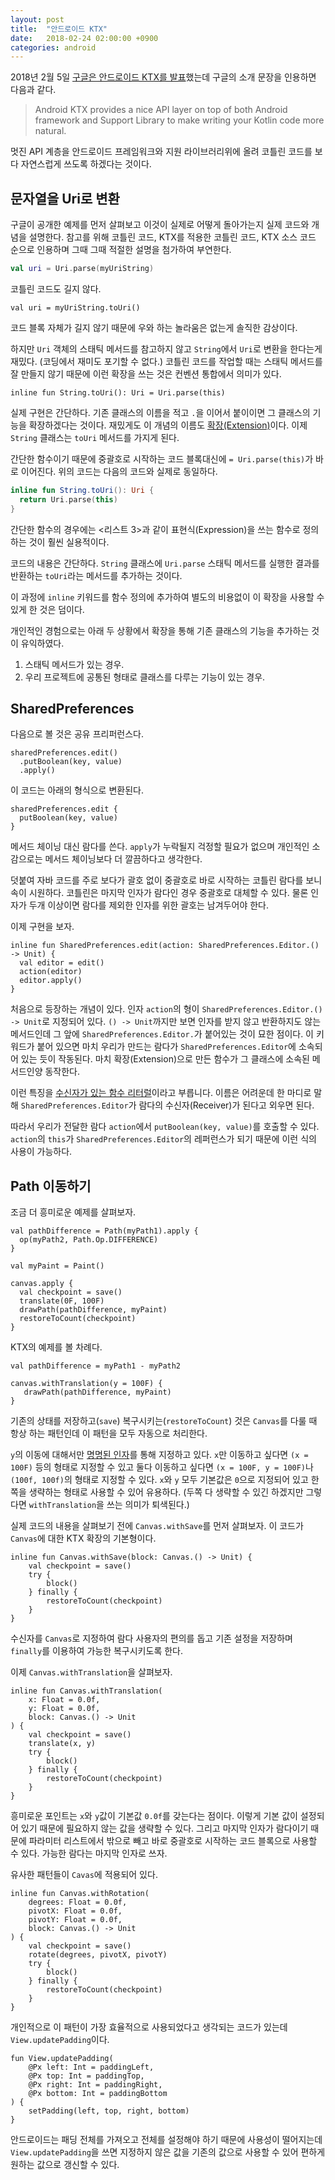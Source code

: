 ```yaml
---
layout: post
title:  "안드로이드 KTX"
date:   2018-02-24 02:00:00 +0900
categories: android
---
```


2018년 2월 5일 [구글은 안드로이드 KTX를 발표](https://android-developers.googleblog.com/2018/02/introducing-android-ktx-even-sweeter.html)했는데 구글의 소개 문장을 인용하면 다음과 같다.

> Android KTX provides a nice API layer on top of both Android framework and Support Library to make writing your Kotlin code more natural.

멋진 API 계층을 안드로이드 프레임워크와 지원 라이브러리위에 올려 코틀린 코드를 보다 자연스럽게 쓰도록 하겠다는 것이다.

## 문자열을 Uri로 변환

구글이 공개한 예제를 먼저 살펴보고 이것이 실제로 어떻게 돌아가는지 실제 코드와 개념을 설명한다. 참고를 위해 코틀린 코드, KTX를 적용한 코틀린 코드, KTX 소스 코드 순으로 인용하며 그때 그때 적절한 설명을 첨가하여 부연한다.

``` kotlin
val uri = Uri.parse(myUriString)
```

코틀린 코드도 길지 않다.

```
val uri = myUriString.toUri()
```

코드 블록 자체가 길지 않기 때문에 우와 하는 놀라움은 없는게 솔직한 감상이다.

하지만 `Uri` 객체의 스태틱 메서드를 참고하지 않고 `String`에서 `Uri`로 변환을 한다는게 재밌다. (코딩에서 재미도 포기할 수 없다.) 코틀린 코드를 작업할 때는 스태틱 메서드를 잘 만들지 않기 때문에 이런 확장을 쓰는 것은 컨벤션 통합에서 의미가 있다.

```
inline fun String.toUri(): Uri = Uri.parse(this)
```

실제 구현은 간단하다. 기존 클래스의 이름을 적고 `.`을 이어서 붙이이면 그 클래스의 기능을 확장하겠다는 것이다. 재밌게도 이 개념의 이름도 [확장(Extension)](https://kotlinlang.org/docs/reference/extensions.html)이다. 이제 `String` 클래스는 `toUri` 메서드를 가지게 된다.

간단한 함수이기 때문에 중괄호로 시작하는 코드 블록대신에 `= Uri.parse(this)`가 바로 이어진다. 위의 코드는 다음의 코드와 실제로 동일하다.

``` kotlin
inline fun String.toUri(): Uri {
  return Uri.parse(this)
}
```

간단한 함수의 경우에는 <리스트 3>과 같이 표현식(Expression)을 쓰는 함수로 정의하는 것이 훨씬 실용적이다.

코드의 내용은 간단하다. `String` 클래스에 `Uri.parse` 스태틱 메서드를 실행한 결과를 반환하는 `toUri`라는 메서드를 추가하는 것이다.

이 과정에 `inline` 키워드를 함수 정의에 추가하여 별도의 비용없이 이 확장을 사용할 수 있게 한 것은 덤이다.

개인적인 경험으로는 아래 두 상황에서 확장을 통해 기존 클래스의 기능을 추가하는 것이 유익하였다.

1. 스태틱 메서드가 있는 경우.
2. 우리 프로젝트에 공통된 형태로 클래스를 다루는 기능이 있는 경우.

## SharedPreferences

다음으로 볼 것은 공유 프리퍼런스다.

```
sharedPreferences.edit()
  .putBoolean(key, value)
  .apply()
```

이 코드는 아래의 형식으로 변환된다.

```
sharedPreferences.edit {
  putBoolean(key, value)
}
```

메서드 체이닝 대신 람다를 쓴다. `apply`가 누락될지 걱정할 필요가 없으며 개인적인 소감으로는 메서드 체이닝보다 더 깔끔하다고 생각한다.

덧붙여 자바 코드를 주로 보다가 괄호 없이 중괄호로 바로 시작하는 코틀린 람다를 보니 속이 시원하다. 코틀린은 마지막 인자가 람다인 경우 중괄호로 대체할 수 있다. 물론 인자가 두개 이상이면 람다를 제외한 인자를 위한 괄호는 남겨두어야 한다.

이제 구현을 보자.

```
inline fun SharedPreferences.edit(action: SharedPreferences.Editor.() -> Unit) {
  val editor = edit()
  action(editor)
  editor.apply()
}
```

처음으로 등장하는 개념이 있다. 인자 `action`의 형이 `SharedPreferences.Editor.() -> Unit`로 지정되어 있다. `() -> Unit`까지만 보면 인자를 받지 않고 반환하지도 않는 메서드인데 그 앞에 `SharedPreferences.Editor.`가 붙어있는 것이 묘한 점이다. 이 키워드가 붙어 있으면 마치 우리가 만드는 람다가 `SharedPreferences.Editor`에 소속되어 있는 듯이 작동된다. 마치 확장(Extension)으로 만든 함수가 그 클래스에 소속된 메서드인양 동작한다.

이런 특징을 [수신자가 있는 함수 리터럴](https://kotlinlang.org/docs/reference/lambdas.html#function-literals-with-receiver)이라고 부릅니다. 이름은 어려운데 한 마디로 말해 `SharedPreferences.Editor`가 람다의 수신자(Receiver)가 된다고 외우면 된다.

따라서 우리가 전달한 람다 `action`에서 `putBoolean(key, value)`를 호출할 수 있다. `action`의 `this`가 `SharedPreferences.Editor`의 레퍼런스가 되기 때문에 이런 식의 사용이 가능하다.

## Path 이동하기

조금 더 흥미로운 예제를 살펴보자.

```
val pathDifference = Path(myPath1).apply {
  op(myPath2, Path.Op.DIFFERENCE)
}

val myPaint = Paint()

canvas.apply {
  val checkpoint = save()
  translate(0F, 100F)
  drawPath(pathDifference, myPaint)
  restoreToCount(checkpoint)
}
```

KTX의 예제를 볼 차례다.

```
val pathDifference = myPath1 - myPath2

canvas.withTranslation(y = 100F) {
   drawPath(pathDifference, myPaint)
}
```

기존의 상태를 저장하고(`save`) 복구시키는(`restoreToCount`) 것은 `Canvas`를 다룰 때 항상 하는 패턴인데 이 패턴을 모두 자동으로 처리한다.

`y`의 이동에 대해서만 [명명된 인자](https://kotlinlang.org/docs/reference/functions.html#named-arguments)를 통해 지정하고 있다. `x`만 이동하고 싶다면 `(x = 100F)` 등의 형태로 지정할 수 있고 둘다 이동하고 싶다면 `(x = 100F, y = 100F)`나 `(100f, 100f)`의 형태로 지정할 수 있다. `x`와 `y` 모두 기본값은 `0`으로 지정되어 있고 한쪽을 생략하는 형태로 사용할 수 있어 유용하다. (두쪽 다 생략할 수 있긴 하겠지만 그렇다면 `withTranslation`을 쓰는 의미가 퇴색된다.)

실제 코드의 내용을 살펴보기 전에 `Canvas.withSave`를 먼저 살펴보자. 이 코드가 `Canvas`에 대한 KTX 확장의 기본형이다.

```
inline fun Canvas.withSave(block: Canvas.() -> Unit) {
    val checkpoint = save()
    try {
        block()
    } finally {
        restoreToCount(checkpoint)
    }
}
```

수신자를 `Canvas`로 지정하여 람다 사용자의 편의를 돕고 기존 설정을 저장하며 `finally`를 이용하여 가능한 복구시키도록 한다.

이제 `Canvas.withTranslation`을 살펴보자.

```
inline fun Canvas.withTranslation(
    x: Float = 0.0f,
    y: Float = 0.0f,
    block: Canvas.() -> Unit
) {
    val checkpoint = save()
    translate(x, y)
    try {
        block()
    } finally {
        restoreToCount(checkpoint)
    }
}
```

흥미로운 포인트는 `x`와 `y`값이 기본값 `0.0f`를 갖는다는 점이다. 이렇게 기본 값이 설정되어 있기 때문에 필요하지 않는 값을 생략할 수 있다. 그리고 마지막 인자가 람다이기 때문에 파라미터 리스트에서 밖으로 빼고 바로 중괄호로 시작하는 코드 블록으로 사용할 수 있다. 가능한 람다는 마지막 인자로 쓰자.

유사한 패턴들이 `Cavas`에 적용되어 있다.

```
inline fun Canvas.withRotation(
    degrees: Float = 0.0f,
    pivotX: Float = 0.0f,
    pivotY: Float = 0.0f,
    block: Canvas.() -> Unit
) {
    val checkpoint = save()
    rotate(degrees, pivotX, pivotY)
    try {
        block()
    } finally {
        restoreToCount(checkpoint)
    }
}
```

개인적으로 이 패턴이 가장 효율적으로 사용되었다고 생각되는 코드가 있는데 `View.updatePadding`이다.

```
fun View.updatePadding(
    @Px left: Int = paddingLeft,
    @Px top: Int = paddingTop,
    @Px right: Int = paddingRight,
    @Px bottom: Int = paddingBottom
) {
    setPadding(left, top, right, bottom)
}
```

안드로이드는 패딩 전체를 가져오고 전체를 설정해야 하기 때문에 사용성이 떨어지는데 `View.updatePadding`을 쓰면 지정하지 않은 값을 기존의 값으로 사용할 수 있어 편하게 원하는 값으로 갱신할 수 있다.
